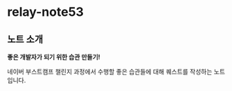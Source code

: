 # relay-note53

## 노트 소개
**좋은 개발자가 되기 위한 습관 만들기!**

네이버 부스트캠프 챌린지 과정에서 수행할 좋은 습관들에 대해 퀘스트를 작성하는 노트입니다.
